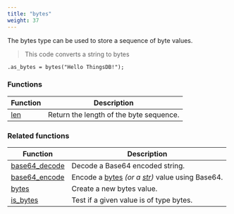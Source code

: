 ```yaml
---
title: "bytes"
weight: 37
---
```


The bytes type can be used to store a sequence of byte values.

> This code converts a string to bytes

```thingsdb,should_pass
.as_bytes = bytes("Hello ThingsDB!");
```

### Functions

Function | Description
------ | -----------
[len](./len) | Return the length of the byte sequence.

### Related functions

Function | Description
------ | -----------
[base64_decode](../../collection-api/base64_decode) | Decode a Base64 encoded string.
[base64_encode](../../collection-api/base64_encode) | Encode a [bytes](../../data-types/bytes) _(or a [str](../../data-types/str))_ value using Base64.
[bytes](../../collection-api/bytes) | Create a new bytes value.
[is_bytes](../../collection-api/is/is_bytes) | Test if a given value is of type bytes.
